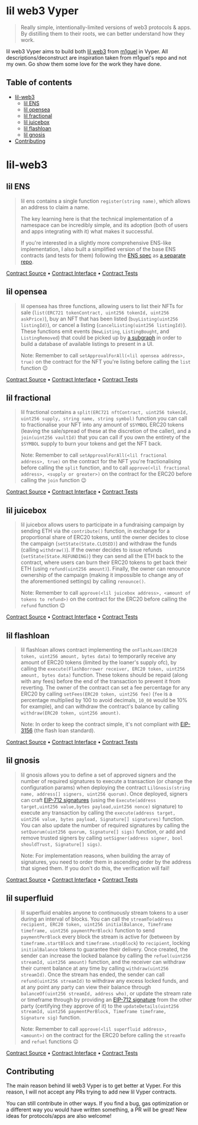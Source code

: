 # lil web3 Vyper
> Really simple, intentionally-limited versions of web3 protocols & apps. By 
> distilling them to their roots, we can better understand how they work.

lil web3 Vyper aims to build both [lil web3](https://github.com/m1guelpf/lil-web3) from [m1guel](https://github.com/m1guelpf) in Vyper. All descriptions/deconstruct are inspiration taken from m1guel's repo and not my own. Go show them some love for the work they have done.

## Table of contents
- [lil-web3](#lil-web3)
    - [lil ENS](#lil-ens)
    - [lil opensea](#lil-opensea)
    - [lil fractional](#lil-fractional)
    - [lil juicebox](#lil-juicebox)
    - [lil flashloan](#lil-flashloan)
    - [lil gnosis](#lil-gnosis)
- [Contributing](#contributing)

# lil-web3
## lil ENS
> lil ens contains a single function `register(string name)`, which allows an address to claim a name.
>
> The key learning here is that the technical implementation of a namespace can be incredibly simple, and its adoption (both of users and apps integrating with it) what makes it successful.
>
> If you're interested in a slightly more comprehensive ENS-like  implementation, I also built a simplified version of the base ENS contracts (and tests for them) following the [ENS spec](https://eips.ethereum.org/EIPS/eip-137) as [a separate repo](https://github.com/m1guelpf/ens-contracts-blindrun).

[Contract Source](./src/LilENS.vy) • [Contract Interface](./src/test/interfaces/LilENS.sol) • [Contract Tests](./src/test/LilENS.t.sol)

## lil opensea
> lil opensea has three functions, allowing users to list their NFTs for sale (`list(ERC721 tokenContract, uint256 tokenId, uint256 askPrice)`), buy an NFT that has been listed (`buyListing(uint256 listingId)`), or cancel a listing (`cancelListing(uint256 listingId)`). These functions emit events (`NewListing`, `ListingBought`, and `ListingRemoved`) that could be picked up by [a subgraph](https://thegraph.com/) in order to build a database of available listings to present in a UI.
>
> Note: Remember to call `setApprovalForAll(<lil opensea address>, true)` on the contract for the NFT you're listing before calling the `list` function 😉

[Contract Source](./src/LilOpenSea.vy) • [Contract Interface](./src/test/interfaces/LilOpenSea.sol) • [Contract Tests](./src/test/LilOpenSea.t.sol)

## lil fractional
> lil fractional contains a `split(ERC721 nftContract, uint256 tokenId, uint256 supply, string name, string symbol)` function you can call to fractionalise your NFT into any amount of `$SYMBOL` ERC20 tokens (leaving the sale/spread of these at the discretion of the caller), and a `join(uint256 vaultId)` that you can call if you own the entirety of the `$SYMBOL` supply to burn your tokens and get the NFT back.
>
> Note: Remember to call `setApprovalForAll(<lil fractional address>, true)` on the contract for the NFT you're fractionalising before calling the `split` function, and to call `approve(<lil fractional address>, <supply or greater>)` on the contract for the ERC20 before calling the `join` function 😉

[Contract Source](./src/LilFractional.vy) • [Contract Interface](./src/test/interfaces/LilFractional.sol) • [Contract Tests](./src/test/LilFractional.t.sol)

## lil juicebox
> lil juicebox allows users to participate in a fundraising campaign by sending ETH via the `contribute()` function, in exchange for a proportional share of ERC20 tokens, until the owner decides to close the campaign (`setState(State.CLOSED)`) and withdraw the funds (calling `withdraw()`). If the owner decides to issue refunds (`setState(State.REFUNDING)`) they can send all the ETH back to the contract, where users can burn their ERC20 tokens to get back their ETH (using `refund(uint256 amount)`). Finally, the owner can renounce ownership of the campaign (making it impossible to change any of the aforementioned settings) by calling `renounce()`.
>
> Note: Remember to call `approve(<lil juicebox address>, <amount of tokens to refund>)` on the contract for the ERC20 before calling the `refund` function 😉

[Contract Source](./src/LilJuicebox.vy) • [Contract Interface](./src/test/interfaces/LilJuicebox.sol) • [Contract Tests](./src/test/LilJuicebox.t.sol)

## lil flashloan
> lil flashloan allows contract implementing the `onFlashLoan(ERC20 token, uint256 amount, bytes data)` to temporarily receive any amount of ERC20 tokens (limited by the loaner's supply ofc), by calling the `execute(FlashBorrower receiver, ERC20 token, uint256 amount, bytes data)` function. These tokens should be repaid (along with any fees) before the end of the transaction to prevent it from reverting. The owner of the contract can set a fee percentage for any ERC20 by calling `setFees(ERC20 token, uint256 fee)` (`fee` is a percentage multiplied by 100 to avoid decimals, `10_00` would be 10% for example), and can withdraw the contract's balance by calling `withdraw(ERC20 token, uint256 amount)`.
>
> Note: In order to keep the contract simple, it's not compliant with [EIP-3156](https://eips.ethereum.org/EIPS/eip-3156) (the flash loan standard).

[Contract Source](./src/LilFlashloan.vy) • [Contract Interface](./src/test/interfaces/LilFlashloan.sol) • [Contract Tests](./src/test/LilFlashloan.t.sol)

## lil gnosis
> lil gnosis allows you to define a set of approved signers and the number of required signatures to execute a transaction (or change the configuration params) when deploying the contract `LilGnosis(string name, address[] signers, uint256 quorum)`. Once deployed, signers can craft [EIP-712 signatures](https://eips.ethereum.org/EIPS/eip-712) (using the `Execute(address target,uint256 value,bytes payload,uint256 nonce)` signature) to execute any transaction by calling the `execute(address target, uint256 value, bytes payload, Signature[] signatures)` function. You can also update the number of required signatures by calling the `setQuorum(uint256 quorum, Signature[] sigs)` function, or add and remove trusted signers by calling `setSigner(address signer, bool shouldTrust, Signature[] sigs)`.
>
> Note: For implementation reasons, when building the array of signatures, you need to order them in ascending order by the address that signed them. If you don't do this, the verification will fail!

[Contract Source](./src/LilGnosis.vy) • [Contract Interface](./src/test/interfaces/LilGnosis.sol) • [Contract Tests](./src/test/LilGnosis.t.sol)

## lil superfluid
> lil superfluid enables anyone to continuously stream tokens to a user during an interval of blocks. You can call the `streamTo(address recipient, ERC20 token, uint256 initialBalance, Timeframe timeframe, uint256 paymentPerBlock)` function to send `paymentPerBlock` every block the stream is active for (between by `timeframe.startBlock` and `timeframe.stopBlock`) to `recipient`, locking `initialBalance` tokens to guarantee their delivery. Once created, the sender can increase the locked balance by calling the `refuel(uint256 streamId, uint256 amount)` function, and the receiver can withdraw their current balance at any time by calling `withdraw(uint256 streamId)`. Once the stream has ended, the sender can call `refund(uint256 streamId)` to withdraw any excess locked funds, and at any point any party can view their balance through `balanceOf(uint256 streamId, address who)`, or update the stream rate or timeframe through by providing an [EIP-712 signature](https://eips.ethereum.org/EIPS/eip-712) from the other party (certifying they approve of it) to the `updateDetails(uint256 streamId, uint256 paymentPerBlock, Timeframe timeframe, Signature sig)` function.
>
> Note: Remember to call `approve(<lil superfluid address>, <amount>)` on the contract for the ERC20 before calling the `streamTo` and `refuel` functions 😉

[Contract Source](./src/LilSuperfluid.vy) • [Contract Interface](./src/test/interfaces/LilSuperfluid.sol) • [Contract Tests](./src/test/LilSuperfluid.t.sol)

## Contributing
The main reason behind lil web3 Vyper is to get better at Vyper. For this reason, I will not accept any PRs trying to add new lil Vyper contracts.

You can still contribute in other ways. If you find a bug, gas optimization or a different way you would have written something, a PR will be great! New ideas for protocols/apps are also welcome!